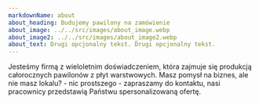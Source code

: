 ```yaml
---
markdownName: about
about_heading: Budujemy pawilony na zamówienie
about_image: ../../src/images/about_image.webp
about_image2: ../../src/images/about_image2.webp
about_text: Drugi opcjonalny tekst. Drugi opcjonalny tekst.
---
```

Jesteśmy firmą z wieloletnim doświadczeniem, która zajmuje się produkcją całorocznych pawilonów z płyt warstwowych. Masz pomysł na biznes, ale nie masz lokalu? - nic prostszego - zapraszamy do kontaktu, nasi pracownicy przedstawią Państwu spersonalizowaną ofertę.
